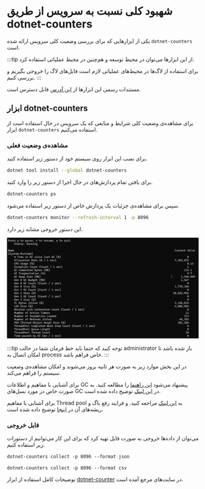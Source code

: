 # شهبود کلی نسبت به سرویس از طریق dotnet-counters

یکی از ابزارهایی که برای بررسی وضعیت کلی سرویس ارائه شده 
`dotnet-counters`
است.

:::tip
از این ابزارها می‌توان در محیط توسعه و هم‌چنین در محیط عملیاتی استفاده کرد.

برای استفاده از لاگ‌ها در محیط‌های عملیاتی لازم است فایل‌های لاگ را خروجی بگیریم و بررسی کنیم.
:::


مستندات رسمی این ابزارها از 
[این آدرس](https://learn.microsoft.com/en-us/dotnet/core/diagnostics/tools-overview)
قابل دسترس است.

## ابزار dotnet-counters
برای مشاهده‌ی وضعیت کلی شرایط و منابعی که یک سرویس در حال استفاده است از ابزار
`dotnet-counters`
استفاده می‌کنیم.


### مشاهده‌ی وضعیت فعلی
برای نصب این ابزار روی سیستم خود از دستور زیر استفاده کنید.

```bash
dotnet tool install --global dotnet-counters
```

برای یافتن تمام پردازش‌های در حال اجرا از دستور زیر را وارد کنید.
```bash
dotnet-counters ps
```
 
سپس برای مشاهده‌ی جزئیات یک پردازش خاص از دستور زیر استفاده می‌شود.

```bash
dotnet-counters monitor --refresh-interval 1 -p 8096
```

این دستور خروجی مشابه زیر دارد.

![dotnet-counters output](../images/dotnet-tools/dotnet-counters-output.png)


:::tip
توجه کنید که حتما باید خط فرمان شما در حالت
administrator
باز شده باشد تا امکان اتصال به
process
خاص فراهم باشد.
:::

در این بخش موارد زیر به صورت هر ثانیه بروز می‌شوند و امکان مشاهده‌ی وضعیت سیستم را فراهم می‌کند.


برای آشنایی با مفاهیم و اطلاعات 
GC
پیشنهاد می‌شود 
[این راهنما](https://learn.microsoft.com/en-us/dotnet/standard/garbage-collection/fundamentals)
را مطالعه کنید. به صورت خاص در مورد نسل‌های 
GC
در 
[این لینک](https://learn.microsoft.com/en-us/dotnet/standard/garbage-collection/fundamentals#generations)
توضیح داده شده است.

برای آشنایی با مفاهیم
Thread pool
به 
[این لینک](https://learn.microsoft.com/en-us/dotnet/standard/threading/the-managed-thread-pool)
مراجعه کنید.
و فرایند رفع باگ و ریشه‌های آن در
[اینجا](https://learn.microsoft.com/en-us/dotnet/core/diagnostics/debug-threadpool-starvation)
توضیح داده شده است.


### فایل خروجی

می‌توان از داده‌ها خروجی به صورت فایل تهیه کرد که برای این کار می‌توانیم از دستورات زیر استفاده کنیم.

```
dotnet-counters collect -p 8096 --format json
```
```
dotnet-counters collect -p 8096 --format csv
```


توضیحات کامل استفاده از ابزار 
[dotnet-counter](https://learn.microsoft.com/en-us/dotnet/core/diagnostics/dotnet-counters)
در سایت‌های مرجع آمده است.




